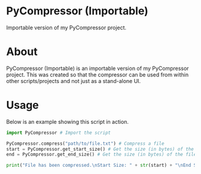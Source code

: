 # PyCompressor (Importable)
Importable version of my PyCompressor project.

# About
PyCompressor (Importable) is an importable version of my PyCompressor project.
This was created so that the compressor can be used from within other scripts/projects and not just as a stand-alone UI.

# Usage
Below is an example showing this script in action.
```python
import PyCompressor # Import the script

PyCompressor.compress("path/to/file.txt") # Compress a file
start = PyCompressor.get_start_size() # Get the size (in bytes) of the file before it's been compressed.
end = PyCompressor.get_end_size() # Get the size (in bytes) of the file after it's been compressed.

print("File has been compressed.\nStart Size: " + str(start) + "\nEnd Size: " + str(end)) # Print the results.
```
